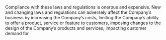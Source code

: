 Compliance with these laws and regulations is onerous and expensive. New and changing laws and regulations can adversely
affect the Company’s business by increasing the Company’s costs, limiting the Company’s ability to offer a product, service or
feature to customers, imposing changes to the design of the Company’s products and services, impacting customer demand for